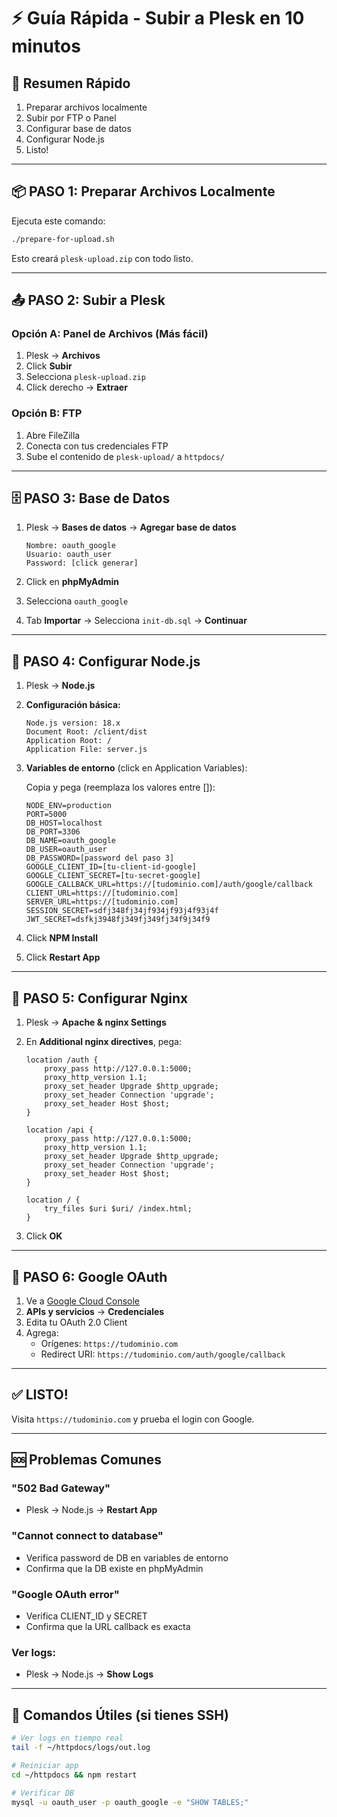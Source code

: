 # ⚡ Guía Rápida - Subir a Plesk en 10 minutos

## 🎯 Resumen Rápido
1. Preparar archivos localmente
2. Subir por FTP o Panel
3. Configurar base de datos
4. Configurar Node.js
5. Listo!

---

## 📦 PASO 1: Preparar Archivos Localmente

Ejecuta este comando:
```bash
./prepare-for-upload.sh
```

Esto creará `plesk-upload.zip` con todo listo.

---

## 📤 PASO 2: Subir a Plesk

### Opción A: Panel de Archivos (Más fácil)
1. Plesk → **Archivos**
2. Click **Subir**
3. Selecciona `plesk-upload.zip`
4. Click derecho → **Extraer**

### Opción B: FTP
1. Abre FileZilla
2. Conecta con tus credenciales FTP
3. Sube el contenido de `plesk-upload/` a `httpdocs/`

---

## 🗄️ PASO 3: Base de Datos

1. Plesk → **Bases de datos** → **Agregar base de datos**
   ```
   Nombre: oauth_google
   Usuario: oauth_user
   Password: [click generar]
   ```

2. Click en **phpMyAdmin**
3. Selecciona `oauth_google`
4. Tab **Importar** → Selecciona `init-db.sql` → **Continuar**

---

## 🚀 PASO 4: Configurar Node.js

1. Plesk → **Node.js**

2. **Configuración básica:**
   ```
   Node.js version: 18.x
   Document Root: /client/dist
   Application Root: /
   Application File: server.js
   ```

3. **Variables de entorno** (click en Application Variables):

   Copia y pega (reemplaza los valores entre []):
   ```
   NODE_ENV=production
   PORT=5000
   DB_HOST=localhost
   DB_PORT=3306
   DB_NAME=oauth_google
   DB_USER=oauth_user
   DB_PASSWORD=[password del paso 3]
   GOOGLE_CLIENT_ID=[tu-client-id-google]
   GOOGLE_CLIENT_SECRET=[tu-secret-google]
   GOOGLE_CALLBACK_URL=https://[tudominio.com]/auth/google/callback
   CLIENT_URL=https://[tudominio.com]
   SERVER_URL=https://[tudominio.com]
   SESSION_SECRET=sdfj348fj34jf934jf93j4f93j4f
   JWT_SECRET=dsfkj3948fj349fj349fj34f9j34f9
   ```

4. Click **NPM Install**
5. Click **Restart App**

---

## 🔧 PASO 5: Configurar Nginx

1. Plesk → **Apache & nginx Settings**

2. En **Additional nginx directives**, pega:
   ```nginx
   location /auth {
       proxy_pass http://127.0.0.1:5000;
       proxy_http_version 1.1;
       proxy_set_header Upgrade $http_upgrade;
       proxy_set_header Connection 'upgrade';
       proxy_set_header Host $host;
   }

   location /api {
       proxy_pass http://127.0.0.1:5000;
       proxy_http_version 1.1;
       proxy_set_header Upgrade $http_upgrade;
       proxy_set_header Connection 'upgrade';
       proxy_set_header Host $host;
   }

   location / {
       try_files $uri $uri/ /index.html;
   }
   ```

3. Click **OK**

---

## 🔐 PASO 6: Google OAuth

1. Ve a [Google Cloud Console](https://console.cloud.google.com/)
2. **APIs y servicios** → **Credenciales**
3. Edita tu OAuth 2.0 Client
4. Agrega:
   - Orígenes: `https://tudominio.com`
   - Redirect URI: `https://tudominio.com/auth/google/callback`

---

## ✅ LISTO!

Visita `https://tudominio.com` y prueba el login con Google.

---

## 🆘 Problemas Comunes

### "502 Bad Gateway"
- Plesk → Node.js → **Restart App**

### "Cannot connect to database"
- Verifica password de DB en variables de entorno
- Confirma que la DB existe en phpMyAdmin

### "Google OAuth error"
- Verifica CLIENT_ID y SECRET
- Confirma que la URL callback es exacta

### Ver logs:
- Plesk → Node.js → **Show Logs**

---

## 📱 Comandos Útiles (si tienes SSH)

```bash
# Ver logs en tiempo real
tail -f ~/httpdocs/logs/out.log

# Reiniciar app
cd ~/httpdocs && npm restart

# Verificar DB
mysql -u oauth_user -p oauth_google -e "SHOW TABLES;"
```